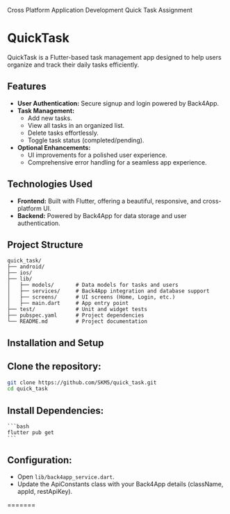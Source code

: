 Cross Platform Application Development Quick Task Assignment

# QuickTask

QuickTask is a Flutter-based task management app designed to help users organize and track their daily tasks efficiently.

## Features
- **User Authentication:** Secure signup and login powered by Back4App.
- **Task Management:**
    - Add new tasks.
    - View all tasks in an organized list.
    - Delete tasks effortlessly.
    - Toggle task status (completed/pending).
- **Optional Enhancements:**
    - UI improvements for a polished user experience.
    - Comprehensive error handling for a seamless app experience.

## Technologies Used
- **Frontend:** Built with Flutter, offering a beautiful, responsive, and cross-platform UI.
- **Backend:** Powered by Back4App for data storage and user authentication.

## Project Structure
    quick_task/  
    ├── android/  
    ├── ios/  
    ├── lib/  
    │   ├── models/       # Data models for tasks and users  
    │   ├── services/     # Back4App integration and database support  
    │   ├── screens/      # UI screens (Home, Login, etc.)  
    │   ├── main.dart     # App entry point  
    ├── test/             # Unit and widget tests  
    ├── pubspec.yaml      # Project dependencies  
    └── README.md         # Project documentation

## Installation and Setup

## Clone the repository:
   ```bash  
   git clone https://github.com/SKM5/quick_task.git  
   cd quick_task
   ```
## Install Dependencies:
    ```bash
    flutter pub get
    ```
 
## Configuration:
- Open `lib/back4app_service.dart`.
- Update the ApiConstants class with your Back4App details (className, appId, restApiKey).  

=======

